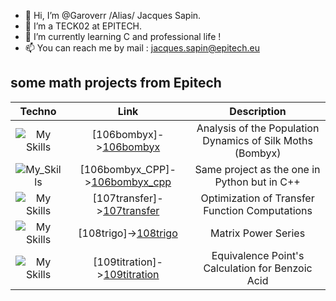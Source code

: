 - 👋 Hi, I’m @Garoverr /Alias/ Jacques Sapin.
- 👀 I’m a TECK02 at EPITECH.
- 🌱 I’m currently learning C and professional life !
- 📫 You can reach me by mail :  jacques.sapin@epitech.eu


## some math projects from Epitech

| Techno | Link | Description |
|:---:|:---:|:---:|
| ![My Skills](https://skillicons.dev/icons?i=python) | [106bombyx]->[106bombyx](https://github.com/Garoverr/106bombyx) | Analysis of the Population Dynamics of Silk Moths (Bombyx)|
| ![My_Skills](https://skillicons.dev/icons?i=cpp) | [106bombyx_CPP]->[106bombyx_cpp](https://github.com/Garoverr/106bombyx_cpp) | Same project as the one in Python but in C++ |
| ![My Skills](https://skillicons.dev/icons?i=python) | [107transfer]->[107transfer](https://github.com/Garoverr/107transfer) | Optimization of Transfer Function Computations |
| ![My Skills](https://skillicons.dev/icons?i=python) | [108trigo]->[108trigo](https://github.com/Garoverr/108trigo) | Matrix Power Series |
| ![My Skills](https://skillicons.dev/icons?i=python) | [109titration]->[109titration](https://github.com/Garoverr/109titration) | Equivalence Point's Calculation for Benzoic Acid |
